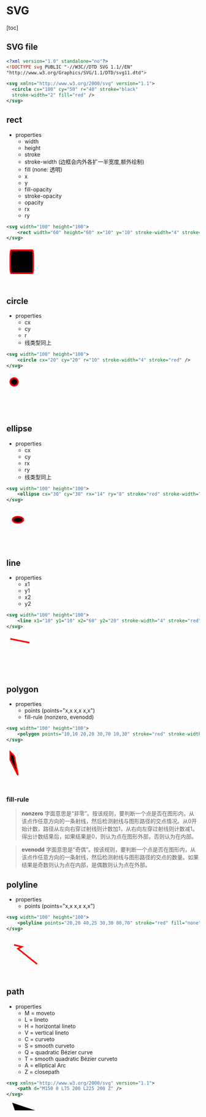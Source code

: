 # SVG
[toc]

## SVG file
```svg
<?xml version="1.0" standalone="no"?>
<!DOCTYPE svg PUBLIC "-//W3C//DTD SVG 1.1//EN"
"http://www.w3.org/Graphics/SVG/1.1/DTD/svg11.dtd">

<svg xmlns="http://www.w3.org/2000/svg" version="1.1">
  <circle cx="100" cy="50" r="40" stroke="black"
  stroke-width="2" fill="red" />
</svg>
```

## rect
* properties
    * width 
    * height
    * stroke
    * stroke-width (边框会内外各扩一半宽度,额外绘制)
    * fill (none: 透明)
    * x
    * y
    * fill-opacity
    * stroke-opacity
    * opacity
    * rx
    * ry 
```svg
<svg width="100" height="100">
    <rect width="60" height="60" x="10" y="10" stroke-width="4" stroke="red" rx="2" ry="18" />
</svg>
```
<svg width="100" height="100">
    <rect width="60" height="60" x="10" y="10" stroke-width="4" stroke="red" rx="2" ry="18" />
</svg>

## circle
* properties
    * cx
    * cy
    * r
    * 线类型同上
```svg
<svg width="100" height="100">
    <circle cx="20" cy="20" r="10" stroke-width="4" stroke="red" />
</svg>
```
<svg width="100" height="100">
    <circle cx="20" cy="20" r="10" stroke-width="4" stroke="red" />
</svg>

## ellipse
* properties
    * cx
    * cy
    * rx
    * ry
    * 线类型同上
```svg
<svg width="100" height="100">
    <ellipse cx="30" cy="30" rx="14" ry="8" stroke="red" stroke-width="4" />
</svg>
```
<svg width="100" height="100">
    <ellipse cx="30" cy="30" rx="14" ry="8" stroke="red" stroke-width="4" />
</svg>

## line
* properties
    * x1
    * y1
    * x2
    * y2
```svg
<svg width="100" height="100">
    <line x1="10" y1="10" x2="60" y2="20" stroke-width="4" stroke="red" />
</svg>
```
<svg width="100" height="100">
    <line x1="10" y1="10" x2="60" y2="20" stroke-width="4" stroke="red" />
</svg>

## polygon
* properties
    * points (points="x,x x,x x,x")
    *  fill-rule (nonzero, evenodd)
```svg
<svg width="100" height="100">
    <polygon points="10,10 20,20 30,70 10,30" stroke="red" stroke-width="4"></polygon>
</svg>
```
<svg width="100" height="100">
    <polygon points="10,10 20,20 30,70 10,30" stroke="red" stroke-width="4" ></polygon>
</svg>

### fill-rule
> **nonzero**
> 字面意思是“非零”。按该规则，要判断一个点是否在图形内，从该点作任意方向的一条射线，然后检测射线与图形路径的交点情况。从0开始计数，路径从左向右穿过射线则计数加1，从右向左穿过射线则计数减1。得出计数结果后，如果结果是0，则认为点在图形外部，否则认为在内部。

> **evenodd**
> 字面意思是“奇偶”。按该规则，要判断一个点是否在图形内，从该点作任意方向的一条射线，然后检测射线与图形路径的交点的数量。如果结果是奇数则认为点在内部，是偶数则认为点在外部。

## polyline
* properties
    * points (points="x,x x,x x,x")
```svg
<svg width="100" height="100">
    <polyline points="20,20 40,25 30,30 80,70" stroke="red" fill="none" stroke-width="4" />
</svg>
```
<svg width="100" height="100">
    <polyline points="20,20 40,25 30,30 80,70" stroke="red" fill="none" stroke-width="4" />
</svg>

## path
* properties
    * M = moveto
    * L = lineto
    * H = horizontal lineto
    * V = vertical lineto
    * C = curveto
    * S = smooth curveto
    * Q = quadratic Bézier curve
    * T = smooth quadratic Bézier curveto
    * A = elliptical Arc
    * Z = closepath
```svg
<svg xmlns="http://www.w3.org/2000/svg" version="1.1">
    <path d="M150 0 L75 200 L225 200 Z" />
</svg>
```
<svg width="100" height="100">
    <path d="M15 0 L75 20 L22 20 Z" />
</svg>
